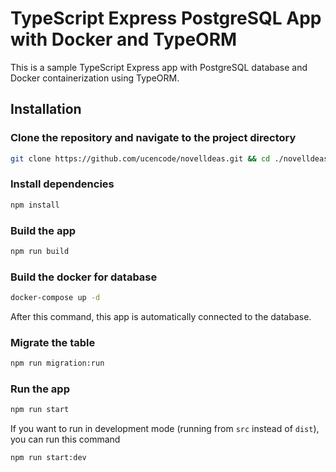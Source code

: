 # TypeScript Express PostgreSQL App with Docker and TypeORM

This is a sample TypeScript Express app with PostgreSQL database and Docker containerization using TypeORM.

## Installation

### Clone the repository and navigate to the project directory
```bash
git clone https://github.com/ucencode/novelldeas.git && cd ./novelldeas
```

### Install dependencies
```bash
npm install
```

### Build the app
```bash
npm run build
```

### Build the docker for database
```bash
docker-compose up -d
```
After this command, this app is automatically connected to the database.

### Migrate the table
```bash
npm run migration:run
```

### Run the app
```bash
npm run start
```

If you want to run in development mode (running from `src` instead of `dist`), you can run this command
```bash
npm run start:dev
```